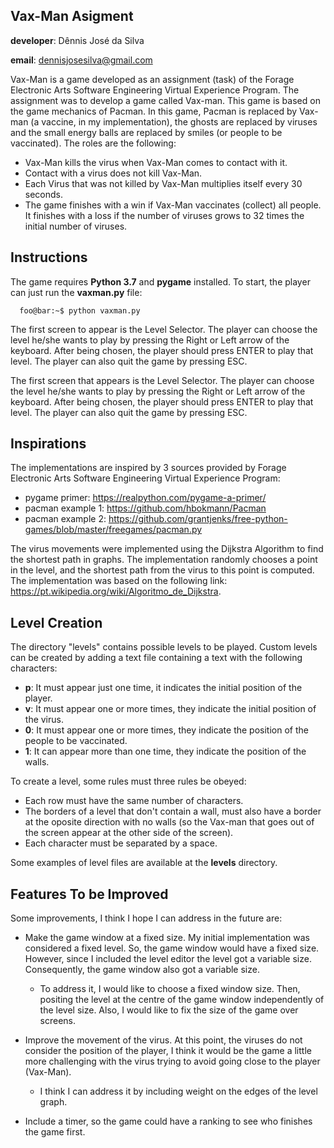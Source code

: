 ## Vax-Man Asigment

__developer__: Dênnis José da Silva

__email__: dennisjosesilva@gmail.com

Vax-Man is a game developed as an assignment (task) of the Forage Electronic Arts Software Engineering 
Virtual Experience Program. The assignment was to develop a game called Vax-man. This game is based 
on the game mechanics of Pacman. In this game, Pacman is replaced by Vax-man (a vaccine, in 
my implementation), the ghosts are replaced by viruses and the small energy balls are replaced by 
smiles (or people to be vaccinated). The roles are the following:

- Vax-Man kills the virus when Vax-Man comes to contact with it.
- Contact with a virus does not kill Vax-Man.
- Each Virus that was not killed by Vax-Man multiplies itself every 30 seconds.
- The game finishes with a win if Vax-Man vaccinates (collect) all people. It finishes 
  with a loss if the number of viruses grows to 32 times the initial number of viruses.

## Instructions

The game requires __Python 3.7__ and __pygame__ installed. To start, the player can just run 
the __vaxman.py__ file:

```shell
  foo@bar:~$ python vaxman.py
```

The first screen to appear is the Level Selector. The player can choose the level he/she wants to play
by pressing the Right or Left arrow of the keyboard. After being chosen, the player should press ENTER 
to play that level. The player can also quit the game by pressing ESC.

The first screen that appears is the Level Selector. The player can choose the level he/she wants to 
play by pressing the Right or Left arrow of the keyboard. After being chosen, the player should 
press ENTER to play that level. The player can also quit the game by pressing ESC.

## Inspirations

The implementations are inspired by 3 sources provided by Forage Electronic Arts Software Engineering Virtual Experience Program:

- pygame primer: https://realpython.com/pygame-a-primer/
- pacman example 1: https://github.com/hbokmann/Pacman
- pacman example 2: https://github.com/grantjenks/free-python-games/blob/master/freegames/pacman.py

The virus movements were implemented using the Dijkstra Algorithm to find the shortest path in graphs. The implementation randomly chooses a point in the level, and the shortest path from the virus to this point is computed. The implementation was based on the following link: 
https://pt.wikipedia.org/wiki/Algoritmo_de_Dijkstra.

## Level Creation

The directory "levels" contains possible levels to be played. Custom levels can be created by adding a text 
file containing a text with the following characters:

- __p__: It must appear just one time, it indicates the initial position of the player.
- __v__: It must appear one or more times, they indicate the initial position of the virus.
- __0__: It must appear one or more times, they indicate the position of the people to be vaccinated.
- __1__: It can appear more than one time, they indicate the position of the walls.

To create a level, some rules must three rules be obeyed:

- Each row must have the same number of characters.
- The borders of a level that don't contain a wall, must also have a border at the oposite direction 
  with no walls (so the Vax-man that goes out of the screen appear at the other side of the screen).
- Each character must be separated by a space.

Some examples of level files are available at the __levels__ directory.

## Features To be Improved

Some improvements, I think I hope I can address in the future are:

- Make the game window at a fixed size. My initial implementation was considered a fixed level. 
  So, the game  window would have a fixed size. However, since I included the level editor the 
  level got a variable size. Consequently, the game window also got a variable size. 

  - To address it, I would like to choose a fixed window size. Then, positing the level 
    at the centre of the game window independently of the level size. Also, I would like to 
    fix the size of the game over screens.

- Improve the movement of the virus. At this point, the viruses do not consider the position 
  of the player, I think it would be the game a little more challenging with the virus trying 
  to avoid going close to the player (Vax-Man).

  - I think I can address it by including weight on the edges of the level graph.


- Include a timer, so the game could have a ranking to see who finishes the game first.
